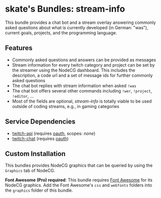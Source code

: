 # skate's Bundles: stream-info

This bundle provides a chat bot and a stream overlay answering commonly asked questions about what is currently developed (in German: "was"), current goals, projects, and the programming language.

## Features

* Commonly asked questions and answers can be provided as messages
* Stream information for every twitch category and project can be set by the streamer using the NodeCG dashboard. This includes the description, a code url and a set of message ids for further commonly asked questions
* The chat bot replies with stream information when asked `!was`
* The chat bot offers several other commands including `!wer`, `!project`, `!editor`, ...
* Most of the fields are optional, *stream-info* is totally viable to be used outside of coding streams, e.g., in gaming categories

## Service Dependencies

* [twitch-api](https://nodecg.io/DEV/samples/twitch-api/) (requires [oauth](https://twitchapps.com/tokengen/), scopes: *none*)
* [twitch-chat](https://nodecg.io/DEV/samples/twitch-chat/) (requires [oauth](https://twitchapps.com/tmi/))

## Custom Installation

This bundles provides NodeCG graphics that can be queried by using the `Graphics` tab of NodeCG.

**Font Awesome (Pro) required**: This bundle requires [Font Awesome](https://fontawesome.com/) for its NodeCG graphics. Add the Font Awesome's `css` and `webfonts` folders into the `graphics` folder of this bundle.